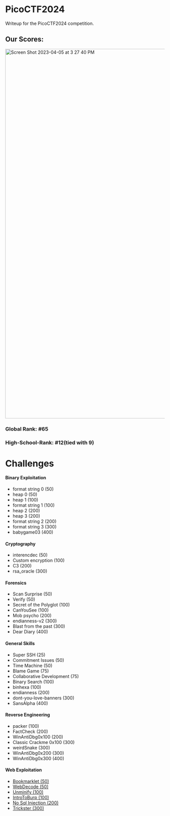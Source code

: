 # PicoCTF2024
Writeup for the PicoCTF2024 competition.

<h2>Our Scores:</h2>
<img width="1166" alt="Screen Shot 2023-04-05 at 3 27 40 PM" src="https://github.com/Reuvi/picoCTF2024/assets/88282354/02c593f8-d203-4cd4-80a6-5b05175be841.png">

<h3>Global Rank: #65</h3>

<h3>High-School-Rank: #12(tied with 9) </h3>
<h1>Challenges</h1>
<h4>Binary Exploitation</h4>
<ul>
<li>format string 0 (50)</li>
<li>heap 0 (50)</li>
<li>heap 1 (100)</li>
<li>format string 1 (100) </li>
<li>heap 2 (200) </li>
<li>heap 3 (200) </li>
<li>format string 2 (200) </li>
<li>format string 3 (300) </li>
<li>babygame03 (400) </li>
</ul>
<h4>Cryptography</h4>
<ul>
<li>interencdec (50)</li>
<li>Custom encryption (100)</li>
<li>C3 (200)</li>
<li>rsa_oracle (300)</li>
</ul>
<h4>Forensics</h4>
<ul>
<li>Scan Surprise (50)</li>
<li>Verify (50)</li>
<li>Secret of the Polyglot (100)</li>
<li>CanYouSee (100) </li>
<li>Mob psycho (200) </li>
<li>endianness-v2 (300) </li>
<li>Blast from the past (300) </li>
<li>Dear Diary (400) </li>
</ul>
<h4>General Skills</h4>
<ul>
<li>Super SSH (25)</li>
<li>Commitment Issues (50)</li>
<li>Time Machine (50)</li>
<li>Blame Game (75)</li>
<li>Collaborative Development (75)</li>
<li>Binary Search (100)</li>
<li>binhexa (100)</li>
<li>endianness (200)</li>
<li>dont-you-love-banners (300)</li>
<li>SansAlpha (400)</li>
</ul>
<h4>Reverse Engineering</h4>
<ul>
<li>packer (100)</li>
<li>FactCheck (200)</li>
<li>WinAntiDbg0x100 (200)</li>
<li>Classic Crackme 0x100 (300)</li>
<li>weirdSnake (300)</li>
<li>WinAntiDbg0x200 (300)</li>
<li>WinAntiDbg0x300 (400)</li>
</ul>
<h4>Web Exploitation</h4>
<ul>
  <li><a href="/web_exploitation/Bookmarklet/writeup.md">Bookmarklet (50)</a></li>
  <li><a href="/web_exploitation/WebDecode/writeup.md">WebDecode (50)</a></li>
  <li><a href="/web_exploitation/Unminify/writeup.md">Unminify (100)</a></li>
  <li><a href="/web_exploitation/IntroToBurp/writeup.md">IntroToBurp (100)</a></li>
  <li><a href="/web_exploitation/NoSqlInjection/writeup.md">No Sql Injection (200)</a></li>
  <li><a href="/web_exploitation/Trickster/writeup.md">Trickster (300)</a></li>
</ul>
